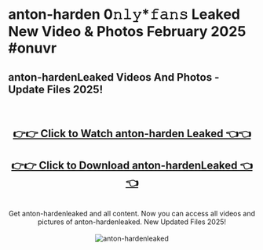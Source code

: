 # anton-harden 0𝚗𝚕𝚢*𝚏𝚊𝚗𝚜 Leaked New Video & Photos February 2025 #onuvr

<h2>anton-hardenLeaked Videos And Photos - Update Files 2025!</h2>
<br>
<div align="center">
<h2><a href="https://mediaupload.pro?title=anton-harden&ref=11F" rel="nofollow">👉👉 Click to Watch anton-harden Leaked 👈👈</a></h2>
<h2><a href="https://mediaupload.pro?title=anton-harden&ref=11F" rel="nofollow">👉👉 Click to Download anton-hardenLeaked 👈👈</a></h2>
<br>
Get anton-hardenleaked and all content. Now you can access all videos and pictures of anton-hardenleaked. New Updated Files 2025!
<br>
<br>
<a href="https://mediaupload.pro?title=anton-harden&ref=11F" rel="nofollow" data-target="animated-image.originalLink"><img src="https://i.ibb.co/Gkj2r4b/banner.png" alt="anton-hardenleaked" style="max-width: 100%; display: inline-block;" data-target="animated-image.originalImage"></a>
</div>
<br>


